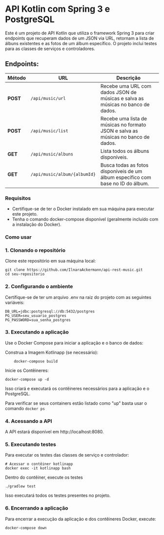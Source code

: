 # API Kotlin com Spring 3 e PostgreSQL

Este é um projeto de API Kotlin que utiliza o framework Spring 3 para criar endpoints que recuperam dados de um JSON via URL, retornam a lista de álbuns existentes e as fotos de um álbum específico. O projeto inclui testes para as classes de serviços e controladores.



##  Endpoints:

| Método   | URL                          | Descrição                                                                         |
|----------|------------------------------|-----------------------------------------------------------------------------------|
| **POST** | `/api/music/url`             | Recebe uma URL com dados JSON de músicas e salva as músicas no banco de dados.    |
| **POST** | `/api/music/list`            | Recebe uma lista de músicas no formato JSON e salva as músicas no banco de dados. |
| **GET**  | `/api/music/albuns`          | Lista todos os álbuns disponíveis.                                                |
| **GET**  | `/api/music/album/{albumId}` | Busca todas as fotos disponíveis de um álbum específico com base no ID do álbum.  |



### Requisitos
* Certifique-se de ter o Docker instalado em sua máquina para executar este projeto.
* Tenha o comando docker-compose disponível (geralmente incluído com a instalação do Docker).

### Como usar
### 1. Clonando o repositório
   Clone este repositório em sua máquina local:

```
git clone https://github.com/IlnaraAckermann/api-rest-music.git
cd seu-repositorio
```

### 2. Configurando o ambiente
   Certifique-se de ter um arquivo .env na raiz do projeto com as seguintes variáveis:

```
DB_URL=jdbc:postgresql://db:5432/postgres
PG_USER=seu_usuario_postgres
PG_PASSWORD=sua_senha_postgres
```

### 3. Executando a aplicação

Use o Docker Compose para iniciar a aplicação e o banco de dados: 

Construa a Imagem Kotlinapp (se necessário):
    
```
    docker-compose build
```
Inicie os Contêineres:
```
docker-compose up -d
```
Isso criará e executará os contêineres necessários para a aplicação e o PostgreSQL.

Para verificar se seus containers estão listado como "up" basta usar o comando ``docker ps``

### 4. Acessando a API
   A API estará disponível em http://localhost:8080.


### 5. Executando testes
Para executar os testes das classes de serviço e controlador:

```
# Acessar o contêiner kotlinapp
docker exec -it kotlinapp bash
```

 Dentro do contêiner, execute os testes
```
./gradlew test
```
Isso executará todos os testes presentes no projeto.

### 6. Encerrando a aplicação
   Para encerrar a execução da aplicação e dos contêineres Docker, execute:

````
docker-compose down
````